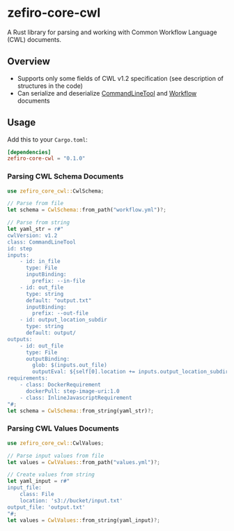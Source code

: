 # zefiro-core-cwl

A Rust library for parsing and working with Common Workflow Language (CWL) documents.

## Overview

* Supports only some fields of CWL v1.2 specification (see description of structures in the code)
* Can serialize and deserialize [CommandLineTool](https://www.commonwl.org/v1.2/CommandLineTool.html) and [Workflow](https://www.commonwl.org/v1.2/Workflow.html) documents

## Usage

Add this to your `Cargo.toml`:

```toml
[dependencies]
zefiro-core-cwl = "0.1.0"
```


### Parsing CWL Schema Documents

```rust
use zefiro_core_cwl::CwlSchema;

// Parse from file
let schema = CwlSchema::from_path("workflow.yml")?;

// Parse from string
let yaml_str = r#"
cwlVersion: v1.2
class: CommandLineTool
id: step
inputs:
    - id: in_file
      type: File
      inputBinding:
        prefix: --in-file
    - id: out_file
      type: string
      default: "output.txt"
      inputBinding:
        prefix: --out-file
    - id: output_location_subdir
      type: string
      default: output/
outputs:
    - id: out_file
      type: File
      outputBinding:
        glob: $(inputs.out_file)
        outputEval: ${self[0].location += inputs.output_location_subdir; return self[0]}
requirements:
    - class: DockerRequirement
      dockerPull: step-image-uri:1.0
    - class: InlineJavascriptRequirement
"#;
let schema = CwlSchema::from_string(yaml_str)?;
```


### Parsing CWL Values Documents

```rust
use zefiro_core_cwl::CwlValues;

// Parse input values from file
let values = CwlValues::from_path("values.yml")?;

// Create values from string
let yaml_input = r#"
input_file:
    class: File
    location: 's3://bucket/input.txt'
output_file: 'output.txt'
"#;
let values = CwlValues::from_string(yaml_input)?;
```